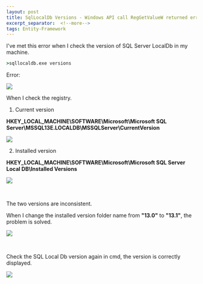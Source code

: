 ```yaml
---
layout: post
title: SqlLocalDb Versions - Windows API call RegGetValueW returned error code
excerpt_separator:  <!--more-->
tags: Entity-Framework
---
```


I've met this error when I check the version of SQL Server LocalDb in my machine.

```cmd
>sqllocaldb.exe versions
```

Error:

![](./../../../assets/images/SqlLocalDb/SqlLocalDb_version_windows_api_error.PNG)

<!--more-->

When I check the registry.

1. Current version

**HKEY_LOCAL_MACHINE\SOFTWARE\Microsoft\Microsoft SQL Server\MSSQL13E.LOCALDB\MSSQLServer\CurrentVersion**

![](./../../../assets/images/SqlLocalDb/CurrentVersion.PNG)

2. Installed version
 
**HKEY_LOCAL_MACHINE\SOFTWARE\Microsoft\Microsoft SQL Server Local DB\Installed Versions**

![](./../../../assets/images/SqlLocalDb/InstalledVersion.PNG)

<br/>

The two versions are inconsistent.

When I change the installed version folder name from **"13.0"** to **"13.1"**, the problem is solved.

![](./../../../assets/images/SqlLocalDb/ChangeInstalledVersion.PNG)

<br/>

Check the SQL Local Db version again in cmd, the version is correctly displayed.

![](./../../../assets/images/SqlLocalDb/SqlLocalDb_version_ok.PNG)

